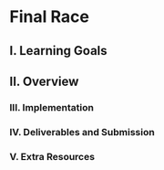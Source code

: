 # Final Race

## I. Learning Goals



## II. Overview



### III. Implementation



### IV. Deliverables and Submission



### V. Extra Resources




